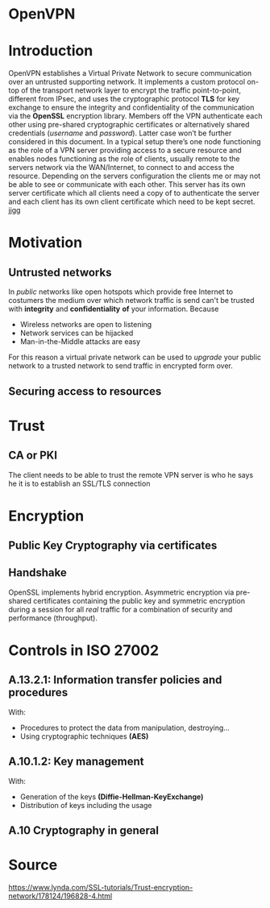 OpenVPN
=======

# Introduction

OpenVPN establishes a Virtual Private Network to secure communication over an untrusted supporting network. It implements a custom protocol on-top of the transport network layer to encrypt the traffic point-to-point, different from IPsec, and uses the cryptographic protocol **TLS** for key exchange to ensure the integrity and confidentiality of the communication via the **OpenSSL** encryption library. Members off the VPN authenticate each other using pre-shared cryptographic certificates or alternatively shared credentials (*username* and *password*). Latter case won’t be further considered in this document.
In a typical setup there’s one node functioning as the role of a VPN server providing access to a secure resource and enables nodes functioning as the role of clients, usually remote to the servers network via the WAN/Internet, to connect to and access the resource. Depending on the servers configuration the clients me or may not be able to see or communicate with each other. This server has its own server certificate which all clients need a copy of to authenticate the server and each client has its own client certificate which need to be kept secret.
jjgg
# Motivation
## Untrusted networks
In _public_ networks like open hotspots which provide free Internet to costumers the medium over which network traffic is send can't be trusted with **integrity** and **confidentiality** **of** your information.
Because
- Wireless networks are open to listening
- Network services can be hijacked
- Man-in-the-Middle attacks are easy

For this reason a virtual private network can be used to _upgrade_ your public network to a trusted network to send traffic in encrypted form over.

## Securing access to resources

# Trust
## CA or PKI
The client needs to be able to trust the remote VPN server is who he says he it is to establish an SSL/TLS connection

# Encryption
## Public Key Cryptography via certificates

## Handshake
OpenSSL implements hybrid encryption. Asymmetric encryption via pre-shared certificates containing the public key and symmetric encryption during a session for all _real_ traffic for a combination of security and performance (throughput).


# Controls in ISO 27002
## A.13.2.1: Information transfer policies and procedures
With:
- Procedures to protect the data from manipulation, destroying...
- Using cryptographic techniques **(AES)**

## A.10.1.2: Key management
With:
- Generation of the keys **(Diffie-Hellman-KeyExchange)**
- Distribution of keys including the usage

## A.10 Cryptography in general

# Source
https://www.lynda.com/SSL-tutorials/Trust-encryption-network/178124/196828-4.html